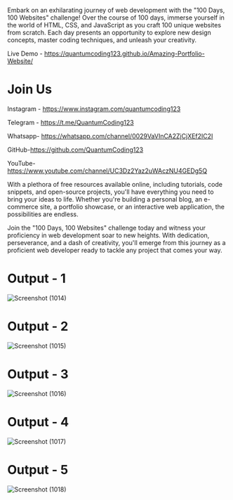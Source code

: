 Embark on an exhilarating journey of web development with the "100 Days, 100 Websites" challenge! Over the course of 100 days, immerse yourself in the world of HTML, CSS, and JavaScript as you craft 100 unique websites from scratch. Each day presents an opportunity to explore new design concepts, master coding techniques, and unleash your creativity.

Live Demo - https://quantumcoding123.github.io/Amazing-Portfolio-Website/

# Join Us

Instagram - https://www.instagram.com/quantumcoding123

Telegram - https://t.me/QuantumCoding123

Whatsapp- https://whatsapp.com/channel/0029VaVInCA2ZjCjXEf2IC2I

GitHub-https://github.com/QuantumCoding123

YouTube-https://www.youtube.com/channel/UC3Dz2Yaz2uWAczNU4GEDg5Q

With a plethora of free resources available online, including tutorials, code snippets, and open-source projects, you'll have everything you need to bring your ideas to life. Whether you're building a personal blog, an e-commerce site, a portfolio showcase, or an interactive web application, the possibilities are endless.

Join the "100 Days, 100 Websites" challenge today and witness your proficiency in web development soar to new heights. With dedication, perseverance, and a dash of creativity, you'll emerge from this journey as a proficient web developer ready to tackle any project that comes your way.

# Output - 1

![Screenshot (1014)](https://github.com/user-attachments/assets/a64e95cf-b331-4913-8b50-312d4d83fb4e)

# Output - 2
![Screenshot (1015)](https://github.com/user-attachments/assets/3ef67717-2d30-429e-b1a9-c290a118885c)


# Output - 3

![Screenshot (1016)](https://github.com/user-attachments/assets/8cf7fe89-04d6-446d-b20d-b9fc79faa0b7)

# Output - 4

![Screenshot (1017)](https://github.com/user-attachments/assets/0772b3db-8cc7-4029-80ed-65c7f53e1df3)

# Output - 5

![Screenshot (1018)](https://github.com/user-attachments/assets/207bd8e2-dd99-43cc-abdd-ca53de1f929c)


